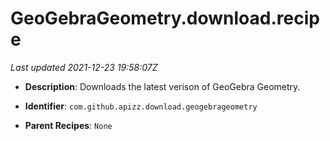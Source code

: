 # GeoGebraGeometry.download.recipe

_Last updated 2021-12-23 19:58:07Z_

- **Description**: Downloads the latest verison of GeoGebra Geometry.

- **Identifier**: `com.github.apizz.download.geogebrageometry`

- **Parent Recipes**: `None`